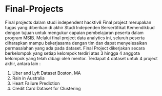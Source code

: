 # Final-Projects
Final projects dalam studi independent hacktiv8
Final project merupakan tugas yang diberikan di akhir  Studi Independen Bersertifikat Kemendikbud dengan tujuan untuk mengukur capaian pembelajaran peserta dalam program MSIB. 
Melalui final project data analytics ini, seluruh peserta diharapkan mampu bekerjasama dengan tim dan dapat menyelesaikan permasalahan yang ada pada dataset. 
Final Project dikerjakan secara berkelompok yang setiap kelompok terdiri atas 3 hingga 4 anggota kelompok yang telah dibagi oleh mentor. Terdapat 4 dataset untuk 4 project akhir, antara lain : 
1.	Uber and Lyft Dataset Boston, MA
2.	Rain in Australia
3.	Heart Failure Prediction
4.	Credit Card Dataset for Clustering
